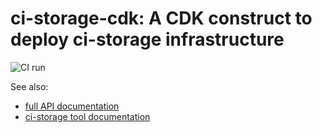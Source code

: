 # ci-storage-cdk: A CDK construct to deploy ci-storage infrastructure

![CI run](https://github.com/clickup/ci-storage-cdk/actions/workflows/ci.yml/badge.svg?branch=main)

See also:
- [full API documentation](https://github.com/clickup/ci-storage-cdk/blob/master/docs/modules.md)
- [ci-storage tool documentation](https://github.com/dimikot/ci-storage)
